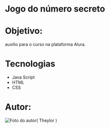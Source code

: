 # Jogo do número secreto

# Objetivo:
 <p>auxilio para o curso na plataforma Alura.<p/>

 # Tecnologias 
* Java Script
* HTML
* CSS
# Autor: 
![Foto do autor( Theylor )](https://github.com/user-attachments/assets/1b362613-6bfe-4bdc-a72e-59a9e9bf26bd)

